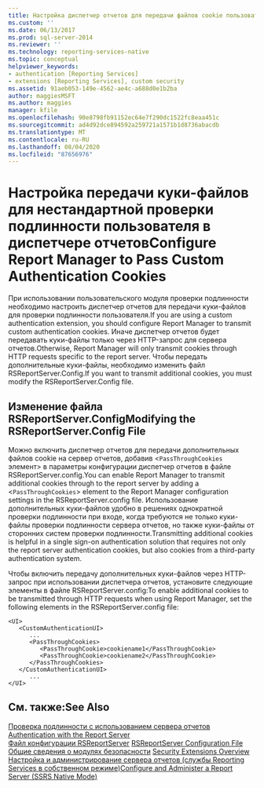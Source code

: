 ```yaml
---
title: Настройка диспетчер отчетов для передачи файлов cookie пользовательской проверки подлинности | Документация Майкрософт
ms.custom: ''
ms.date: 06/13/2017
ms.prod: sql-server-2014
ms.reviewer: ''
ms.technology: reporting-services-native
ms.topic: conceptual
helpviewer_keywords:
- authentication [Reporting Services]
- extensions [Reporting Services], custom security
ms.assetid: 91aeb053-149e-4562-ae4c-a688d0e1b2ba
author: maggiesMSFT
ms.author: maggies
manager: kfile
ms.openlocfilehash: 90e8798fb91152ec64e7f290dc1522fc8eaa451c
ms.sourcegitcommit: ad4d92dce894592a259721a1571b1d8736abacdb
ms.translationtype: MT
ms.contentlocale: ru-RU
ms.lasthandoff: 08/04/2020
ms.locfileid: "87656976"
---
```

# <a name="configure-report-manager-to-pass-custom-authentication-cookies"></a><span data-ttu-id="f5961-102">Настройка передачи куки-файлов для нестандартной проверки подлинности пользователя в диспетчере отчетов</span><span class="sxs-lookup"><span data-stu-id="f5961-102">Configure Report Manager to Pass Custom Authentication Cookies</span></span>
  <span data-ttu-id="f5961-103">При использовании пользовательского модуля проверки подлинности необходимо настроить диспетчер отчетов для передачи куки-файлов для проверки подлинности пользователя.</span><span class="sxs-lookup"><span data-stu-id="f5961-103">If you are using a custom authentication extension, you should configure Report Manager to transmit custom authentication cookies.</span></span> <span data-ttu-id="f5961-104">Иначе диспетчер отчетов будет передавать куки-файлы только через HTTP-запрос для сервера отчетов.</span><span class="sxs-lookup"><span data-stu-id="f5961-104">Otherwise, Report Manager will only transmit cookies through HTTP requests specific to the report server.</span></span> <span data-ttu-id="f5961-105">Чтобы передать дополнительные куки-файлы, необходимо изменить файл RSReportServer.Config.</span><span class="sxs-lookup"><span data-stu-id="f5961-105">If you want to transmit additional cookies, you must modify the RSReportServer.Config file.</span></span>  
  
## <a name="modifying-the-rsreportserverconfig-file"></a><span data-ttu-id="f5961-106">Изменение файла RSReportServer.Config</span><span class="sxs-lookup"><span data-stu-id="f5961-106">Modifying the RSReportServer.Config File</span></span>  
 <span data-ttu-id="f5961-107">Можно включить диспетчер отчетов для передачи дополнительных файлов cookie на сервер отчетов, добавив <`PassThroughCookies` элемент> в параметры конфигурации диспетчер отчетов в файле RSReportServer.config.</span><span class="sxs-lookup"><span data-stu-id="f5961-107">You can enable Report Manager to transmit additional cookies through to the report server by adding a <`PassThroughCookies`> element to the Report Manager configuration settings in the RSReportServer.config file.</span></span> <span data-ttu-id="f5961-108">Использование дополнительных куки-файлов удобно в решениях однократной проверки подлинности при входе, когда требуются не только куки-файлы проверки подлинности сервера отчетов, но также куки-файлы от сторонних систем проверки подлинности.</span><span class="sxs-lookup"><span data-stu-id="f5961-108">Transmitting additional cookies is helpful in a single sign-on authentication solution that requires not only the report server authentication cookies, but also cookies from a third-party authentication system.</span></span>  
  
 <span data-ttu-id="f5961-109">Чтобы включить передачу дополнительных куки-файлов через HTTP-запрос при использовании диспетчера отчетов, установите следующие элементы в файле RSReportServer.config:</span><span class="sxs-lookup"><span data-stu-id="f5961-109">To enable additional cookies to be transmitted through HTTP requests when using Report Manager, set the following elements in the RSReportServer.config file:</span></span>  
  
```  
<UI>  
   <CustomAuthenticationUI>  
      ...  
      <PassThroughCookies>  
         <PassThroughCookie>cookiename1</PassThroughCookie>  
         <PassThroughCookie>cookiename2</PassThroughCookie>  
      </PassThroughCookies>  
   </CustomAuthenticationUI>  
      ...  
</UI>  
```  
  
## <a name="see-also"></a><span data-ttu-id="f5961-110">См. также:</span><span class="sxs-lookup"><span data-stu-id="f5961-110">See Also</span></span>  
 <span data-ttu-id="f5961-111">[Проверка подлинности с использованием сервера отчетов](authentication-with-the-report-server.md) </span><span class="sxs-lookup"><span data-stu-id="f5961-111">[Authentication with the Report Server](authentication-with-the-report-server.md) </span></span>  
 <span data-ttu-id="f5961-112">[Файл конфигурации RSReportServer](../report-server/rsreportserver-config-configuration-file.md) </span><span class="sxs-lookup"><span data-stu-id="f5961-112">[RSReportServer Configuration File](../report-server/rsreportserver-config-configuration-file.md) </span></span>  
 <span data-ttu-id="f5961-113">[Общие сведения о модулях безопасности](../extensions/security-extension/security-extensions-overview.md) </span><span class="sxs-lookup"><span data-stu-id="f5961-113">[Security Extensions Overview](../extensions/security-extension/security-extensions-overview.md) </span></span>  
 [<span data-ttu-id="f5961-114">Настройка и администрирование сервера отчетов (службы Reporting Services в собственном режиме)</span><span class="sxs-lookup"><span data-stu-id="f5961-114">Configure and Administer a Report Server &#40;SSRS Native Mode&#41;</span></span>](../report-server/configure-and-administer-a-report-server-ssrs-native-mode.md)  
  
  
